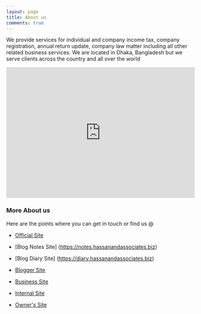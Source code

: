 ```yaml
---
layout: page
title: About us
comments: true
---
```


We provide services for individual and company income tax, company registration, annual return update, company law matter including all other related business services. We are located in Dhaka, Bangladesh but we serve clients across the country and all over the world

<iframe width="100%" height="350" src="https://www.youtube.com/embed/PgrE-EIFXx0" frameborder="0" allow="accelerometer; autoplay; encrypted-media; gyroscope; picture-in-picture" allowfullscreen></iframe>

### More About us

Here are the points where you can get in touch or find us @

- [Official Site](https://hassanandassociates.biz)

- [Blog Notes Site] (https://notes.hassanandassociates.biz)

- [Blog Diary Site] (https://diary.hassanandassociates.biz)

- [Blogger Site](https://blogger.hassanandassociates.biz)

- [Business Site](http://hassanandassociates.business.site)

- [Internal Site](https://sites.google.com/site/taxadvisorbd)

- [Owner's Site](https://taxadvisor.com.bd)

